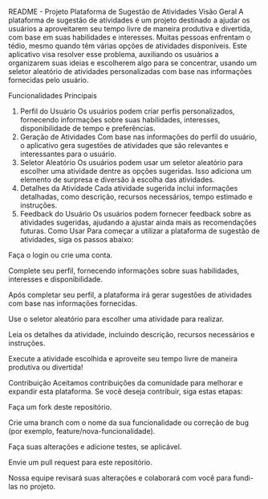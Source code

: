 README - Projeto Plataforma de Sugestão de Atividades
Visão Geral
A plataforma de sugestão de atividades é um projeto destinado a ajudar os usuários a aproveitarem seu tempo livre de maneira produtiva e divertida, com base em suas habilidades e interesses. Muitas pessoas enfrentam o tédio, mesmo quando têm várias opções de atividades disponíveis. Este aplicativo visa resolver esse problema, auxiliando os usuários a organizarem suas ideias e escolherem algo para se concentrar, usando um seletor aleatório de atividades personalizadas com base nas informações fornecidas pelo usuário.

Funcionalidades Principais
1. Perfil do Usuário
Os usuários podem criar perfis personalizados, fornecendo informações sobre suas habilidades, interesses, disponibilidade de tempo e preferências.
2. Geração de Atividades
Com base nas informações do perfil do usuário, o aplicativo gera sugestões de atividades que são relevantes e interessantes para o usuário.
3. Seletor Aleatório
Os usuários podem usar um seletor aleatório para escolher uma atividade dentre as opções sugeridas. Isso adiciona um elemento de surpresa e diversão à escolha das atividades.
4. Detalhes da Atividade
Cada atividade sugerida inclui informações detalhadas, como descrição, recursos necessários, tempo estimado e instruções.
5. Feedback do Usuário
Os usuários podem fornecer feedback sobre as atividades sugeridas, ajudando a ajustar ainda mais as recomendações futuras.
Como Usar
Para começar a utilizar a plataforma de sugestão de atividades, siga os passos abaixo:

Faça o login ou crie uma conta.

Complete seu perfil, fornecendo informações sobre suas habilidades, interesses e disponibilidade.

Após completar seu perfil, a plataforma irá gerar sugestões de atividades com base nas informações fornecidas.

Use o seletor aleatório para escolher uma atividade para realizar.

Leia os detalhes da atividade, incluindo descrição, recursos necessários e instruções.

Execute a atividade escolhida e aproveite seu tempo livre de maneira produtiva ou divertida!

Contribuição
Aceitamos contribuições da comunidade para melhorar e expandir esta plataforma. Se você deseja contribuir, siga estas etapas:

Faça um fork deste repositório.

Crie uma branch com o nome da sua funcionalidade ou correção de bug (por exemplo, feature/nova-funcionalidade).

Faça suas alterações e adicione testes, se aplicável.

Envie um pull request para este repositório.

Nossa equipe revisará suas alterações e colaborará com você para fundi-las no projeto.
